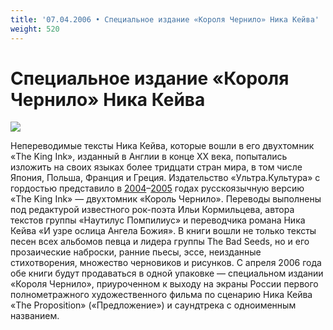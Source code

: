 ```yaml
---
title: '07.04.2006 • Специальное издание «Короля Чернило» Ника Кейва'
weight: 520
---
```


# Специальное издание «Короля Чернило» Ника Кейва

![](/img/bigkingink0.jpg)

Непереводимые тексты Ника Кейва, которые вошли в его двухтомник «The King Ink», изданный в Англии в конце XX века, попытались изложить на своих языках более тридцати стран мира, в том числе Япония, Польша, Франция и Греция. Издательство «Ультра.Культура» с гордостью представило в [2004](/docs/books/051_cave1/)–[2005](/docs/books/078_cave2/) годах русскоязычную версию «The King Ink» — двухтомник «Король Чернило». Переводы выполнены под редактурой известного рок-поэта Ильи Кормильцева, автора текстов группы «Наутилус Помпилиус» и переводчика романа Ника Кейва «И узре ослица Ангела Божия». В книги вошли не только тексты песен всех альбомов певца и лидера группы The Bad Seeds, но и его прозаические наброски, ранние пьесы, эссе, неизданные стихотворения, множество черновиков и рисунков. С апреля 2006 года обе книги будут продаваться в одной упаковке — специальном издании «Короля Чернило», приуроченном к выходу на экраны России первого полнометражного художественного фильма по сценарию Ника Кейва «The Proposition» («Предложение») и саундтрека с одноименным названием.